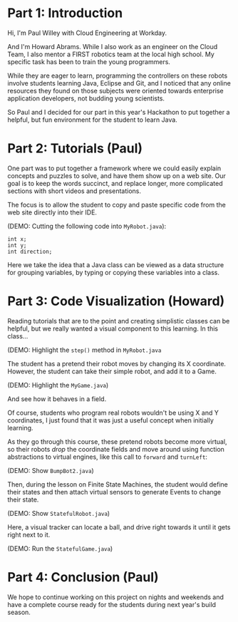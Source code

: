 Part 1: Introduction
====================

Hi, I'm Paul Willey with Cloud Engineering at Workday.

And I'm Howard Abrams. While I also work as an engineer on the Cloud
Team, I also mentor a FIRST robotics team at the local high school. My
specific task has been to train the young programmers.

While they are eager to learn, programming the controllers on these
robots involve students learning Java, Eclipse and Git, and I noticed
that any online resources they found on those subjects were oriented
towards enterprise application developers, not budding young
scientists.

So Paul and I decided for our part in this year's Hackathon to put
together a helpful, but fun environment for the student to learn Java.

Part 2: Tutorials  (Paul)
=================

One part was to put together a framework where we could easily explain
concepts and puzzles to solve, and have them show up on a web
site. Our goal is to keep the words succinct, and replace longer, more
complicated sections with short videos and presentations.

The focus is to allow the student to copy and paste specific code from
the web site directly into their IDE.

  (DEMO: Cutting the following code into `MyRobot.java`):

    int x;
    int y;
    int direction;

Here we take the idea that a Java class can be viewed as a data
structure for grouping variables, by typing or copying these variables
into a class.

Part 3: Code Visualization  (Howard)
==========================

Reading tutorials that are to the point and creating simplistic
classes can be helpful, but we really wanted a visual component to
this learning. In this class...

  (DEMO: Highlight the `step()` method in `MyRobot.java`

The student has a pretend their robot moves by changing its X coordinate.
However, the student can take their simple robot, and add it to a Game.

  (DEMO: Highlight the `MyGame.java`)

And see how it behaves in a field.

Of course, students who program real robots wouldn't be using X and Y
coordinates, I just found that it was just a useful concept when
initially learning.

As they go through this course, these pretend robots become more
virtual, so their robots *drop* the coordinate fields and move around
using function abstractions to virtual engines, like this call to
`forward` and `turnLeft`:

  (DEMO: Show `BumpBot2.java`)

Then, during the lesson on Finite State Machines, the student would
define their states and then attach virtual sensors to generate Events
to change their state.

  (DEMO: Show `StatefulRobot.java`)

Here, a visual tracker can locate a ball, and drive right towards it
until it gets right next to it.

  (DEMO: Run the `StatefulGame.java`)

Part 4: Conclusion   (Paul)
==================

We hope to continue working on this project on nights and weekends and
have a complete course ready for the students during next year's build
season.
